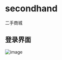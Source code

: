 # secondhand
二手商城
## 登录界面
![image](https://github.com/thestarabove/secondhand/assets/112795489/ba1c4287-502e-442a-acc8-5c5fd3872a86)
